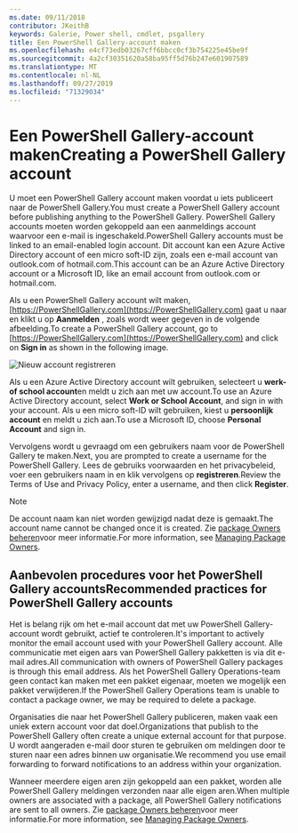 ```yaml
---
ms.date: 09/11/2018
contributor: JKeithB
keywords: Galerie, Power shell, cmdlet, psgallery
title: Een PowerShell Gallery-account maken
ms.openlocfilehash: e4cf73edb03267cff6bbcc0cf3b754225e45be9f
ms.sourcegitcommit: 4a2cf30351620a58ba95ff5d76b247e601907589
ms.translationtype: MT
ms.contentlocale: nl-NL
ms.lasthandoff: 09/27/2019
ms.locfileid: "71329034"
---
```

# <a name="creating-a-powershell-gallery-account"></a><span data-ttu-id="28589-103">Een PowerShell Gallery-account maken</span><span class="sxs-lookup"><span data-stu-id="28589-103">Creating a PowerShell Gallery account</span></span>

<span data-ttu-id="28589-104">U moet een PowerShell Gallery account maken voordat u iets publiceert naar de PowerShell Gallery.</span><span class="sxs-lookup"><span data-stu-id="28589-104">You must create a PowerShell Gallery account before publishing anything to the PowerShell Gallery.</span></span>
<span data-ttu-id="28589-105">PowerShell Gallery accounts moeten worden gekoppeld aan een aanmeldings account waarvoor een e-mail is ingeschakeld.</span><span class="sxs-lookup"><span data-stu-id="28589-105">PowerShell Gallery accounts must be linked to an email-enabled login account.</span></span> <span data-ttu-id="28589-106">Dit account kan een Azure Active Directory account of een micro soft-ID zijn, zoals een e-mail account van outlook.com of hotmail.com.</span><span class="sxs-lookup"><span data-stu-id="28589-106">This account can be an Azure Active Directory account or a Microsoft ID, like an email account from outlook.com or hotmail.com.</span></span>

<span data-ttu-id="28589-107">Als u een PowerShell Gallery account wilt maken, [https://PowerShellGallery.com](https://PowerShellGallery.com) gaat u naar en klikt u op **Aanmelden** , zoals wordt weer gegeven in de volgende afbeelding.</span><span class="sxs-lookup"><span data-stu-id="28589-107">To create a PowerShell Gallery account, go to [https://PowerShellGallery.com](https://PowerShellGallery.com) and click on **Sign in** as shown in the following image.</span></span>

![Nieuw account registreren](../../Images/CreateAccount-Register.png)

<span data-ttu-id="28589-109">Als u een Azure Active Directory account wilt gebruiken, selecteert u **werk-of school account**en meldt u zich aan met uw account.</span><span class="sxs-lookup"><span data-stu-id="28589-109">To use an Azure Active Directory account, select **Work or School Account**, and sign in with your account.</span></span> <span data-ttu-id="28589-110">Als u een micro soft-ID wilt gebruiken, kiest u **persoonlijk account** en meldt u zich aan.</span><span class="sxs-lookup"><span data-stu-id="28589-110">To use a Microsoft ID, choose **Personal Account** and sign in.</span></span>

<span data-ttu-id="28589-111">Vervolgens wordt u gevraagd om een gebruikers naam voor de PowerShell Gallery te maken.</span><span class="sxs-lookup"><span data-stu-id="28589-111">Next, you are prompted to create a username for the PowerShell Gallery.</span></span> <span data-ttu-id="28589-112">Lees de gebruiks voorwaarden en het privacybeleid, voer een gebruikers naam in en klik vervolgens op **registreren**.</span><span class="sxs-lookup"><span data-stu-id="28589-112">Review the Terms of Use and Privacy Policy, enter a username, and then click **Register**.</span></span>

> [!NOTE]
> <span data-ttu-id="28589-113">De account naam kan niet worden gewijzigd nadat deze is gemaakt.</span><span class="sxs-lookup"><span data-stu-id="28589-113">The account name cannot be changed once it is created.</span></span> <span data-ttu-id="28589-114">Zie [package Owners beheren](managing-package-owners.md)voor meer informatie.</span><span class="sxs-lookup"><span data-stu-id="28589-114">For more information, see [Managing Package Owners](managing-package-owners.md).</span></span>

## <a name="recommended-practices-for-powershell-gallery-accounts"></a><span data-ttu-id="28589-115">Aanbevolen procedures voor het PowerShell Gallery accounts</span><span class="sxs-lookup"><span data-stu-id="28589-115">Recommended practices for PowerShell Gallery accounts</span></span>

<span data-ttu-id="28589-116">Het is belang rijk om het e-mail account dat met uw PowerShell Gallery-account wordt gebruikt, actief te controleren.</span><span class="sxs-lookup"><span data-stu-id="28589-116">It's important to actively monitor the email account used with your PowerShell Gallery account.</span></span> <span data-ttu-id="28589-117">Alle communicatie met eigen aars van PowerShell Gallery pakketten is via dit e-mail adres.</span><span class="sxs-lookup"><span data-stu-id="28589-117">All communication with owners of PowerShell Gallery packages is through this email address.</span></span> <span data-ttu-id="28589-118">Als het PowerShell Gallery Operations-team geen contact kan maken met een pakket eigenaar, moeten we mogelijk een pakket verwijderen.</span><span class="sxs-lookup"><span data-stu-id="28589-118">If the PowerShell Gallery Operations team is unable to contact a package owner, we may be required to delete a package.</span></span>

<span data-ttu-id="28589-119">Organisaties die naar het PowerShell Gallery publiceren, maken vaak een uniek extern account voor dat doel.</span><span class="sxs-lookup"><span data-stu-id="28589-119">Organizations that publish to the PowerShell Gallery often create a unique external account for that purpose.</span></span> <span data-ttu-id="28589-120">U wordt aangeraden e-mail door sturen te gebruiken om meldingen door te sturen naar een adres binnen uw organisatie.</span><span class="sxs-lookup"><span data-stu-id="28589-120">We recommend you use email forwarding to forward notifications to an address within your organization.</span></span>

<span data-ttu-id="28589-121">Wanneer meerdere eigen aren zijn gekoppeld aan een pakket, worden alle PowerShell Gallery meldingen verzonden naar alle eigen aren.</span><span class="sxs-lookup"><span data-stu-id="28589-121">When multiple owners are associated with a package, all PowerShell Gallery notifications are sent to all owners.</span></span> <span data-ttu-id="28589-122">Zie [package Owners beheren](managing-package-owners.md)voor meer informatie.</span><span class="sxs-lookup"><span data-stu-id="28589-122">For more information, see [Managing Package Owners](managing-package-owners.md).</span></span>
